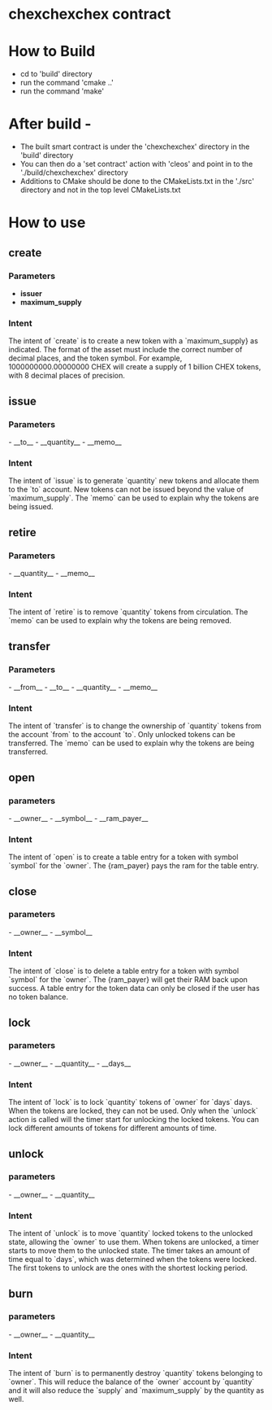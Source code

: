 # chexchexchex contract

# How to Build
   - cd to 'build' directory
   - run the command 'cmake ..'
   - run the command 'make'

# After build -
   - The built smart contract is under the 'chexchexchex' directory in the 'build' directory
   - You can then do a 'set contract' action with 'cleos' and point in to the './build/chexchexchex' directory
   - Additions to CMake should be done to the CMakeLists.txt in the './src' directory and not in the top level CMakeLists.txt

# How to use
<h2 class="contract"> create </h2>
<h3>Parameters</h3>

- __issuer__
- __maximum_supply__

<h3>Intent</h3>
The intent of `create` is to create a new token with a `maximum_supply} as indicated. The format of the asset must include the correct number of decimal places, and the token symbol. For example, 1000000000.00000000 CHEX will create a supply of 1 billion CHEX tokens, with 8 decimal places of precision.
<h2 class="contract"> issue </h2>
<h3>Parameters</h3>
- __to__ 
- __quantity__
- __memo__

<h3>Intent</h3>
The intent of `issue` is to generate `quantity` new tokens and allocate them to the `to` account. New tokens can not be issued beyond the value of `maximum_supply`. The `memo` can be used to explain why the tokens are being issued.
<h2 class="contract"> retire </h2>
<h3>Parameters</h3>
- __quantity__
- __memo__

<h3>Intent</h3>
The intent of `retire` is to remove `quantity` tokens from circulation. The `memo` can be used to explain why the tokens are being removed.
<h2 class="contract"> transfer </h2>
<h3>Parameters</h3>
- __from__
- __to__
- __quantity__
- __memo__

<h3>Intent</h3>
The intent of `transfer` is to change the ownership of `quantity` tokens from the account `from` to the account `to`. Only unlocked tokens can be transferred. The `memo` can be used to explain why the tokens are being transferred.
<h2 class="contract"> open </h2>
<h3>parameters</h3>
- __owner__
- __symbol__
- __ram_payer__

<h3>Intent</h3>
The intent of `open` is to create a table entry for a token with symbol `symbol` for the `owner`. The {ram_payer} pays the ram for the table entry.
<h2 class="contract"> close </h2>
<h3>parameters</h3>
- __owner__
- __symbol__

<h3>Intent</h3>
The intent of `close` is to delete a table entry for a token with symbol `symbol` for the `owner`. The {ram_payer} will get their RAM back upon success. A table entry for the token data can only be closed if the user has no token balance.
<h2 class="contract"> lock </h2>
<h3>parameters</h3>
- __owner__
- __quantity__
- __days__

<h3>Intent</h3>
The intent of `lock` is to lock `quantity` tokens of `owner` for `days` days. When the tokens are locked, they can not be used. Only when the `unlock` action is called will the timer start for unlocking the locked tokens. You can lock different amounts of tokens for different amounts of time.
<h2 class="contract"> unlock </h2>
<h3>parameters</h3>
- __owner__
- __quantity__

<h3>Intent</h3>
The intent of `unlock` is to move `quantity` locked tokens to the unlocked state, allowing the `owner` to use them. When tokens are unlocked, a timer starts to move them to the unlocked state. The timer takes an amount of time equal to `days`, which was determined when the tokens were locked. The first tokens to unlock are the ones with the shortest locking period.
<h2 class="contract"> burn </h2>
<h3>parameters</h3>
- __owner__
- __quantity__

<h3>Intent</h3>
The intent of `burn` is to permanently destroy `quantity` tokens belonging to `owner`. This will reduce the balance of the `owner` account by `quantity` and it will also reduce the `supply` and `maximum_supply` by the quantity as well.
